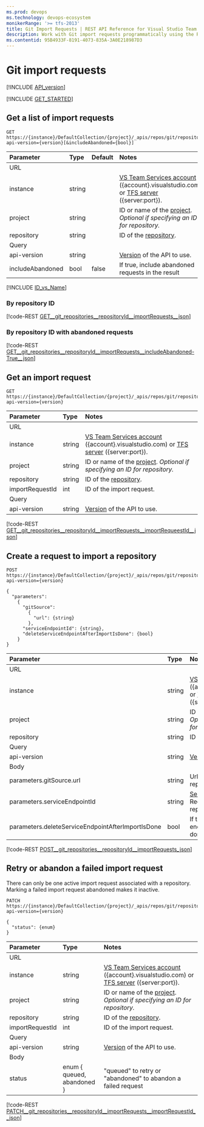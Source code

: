 ```yaml
---
ms.prod: devops
ms.technology: devops-ecosystem
monikerRange: '>= tfs-2013'
title: Git Import Requests | REST API Reference for Visual Studio Team Services and Team Foundation Server
description: Work with Git import requests programmatically using the REST APIs for Visual Studio Team Services and Team Foundation Server.
ms.contentid: 95B4933F-8191-4073-835A-3A0E218987D3
---
```


# Git import requests
[!INCLUDE [API_version](../_data/version3-preview.md)]

[!INCLUDE [GET_STARTED](../_data/get-started.md)]

## Get a list of import requests

```no-highlight
GET https://{instance}/DefaultCollection/{project}/_apis/repos/git/repositories/{repository}/importRequests?api-version={version}[&includeAbandoned={bool}]
```

| Parameter         | Type    | Default | Notes
|:------------------|:--------|:--------|:----------------------------------------------------------------------------------------------------------------------------
| URL
| instance          | string  |         | [VS Team Services account](/azure/devops/integrate/get-started/rest/basics) ({account}.visualstudio.com) or [TFS server](/azure/devops/integrate/get-started/rest/basics) ({server:port}).
| project           | string  |         | ID or name of the [project](../tfs/projects.md). *Optional if specifying an ID for repository.*
| repository        | string  |         | ID of the [repository](./repositories.md).
| Query
| api-version       | string  |         | [Version](../../concepts/rest-api-versioning.md) of the API to use.
| includeAbandoned  | bool    |  false  | If true, include abandoned requests in the result

[!INCLUDE [ID_vs_Name](_data/id_or_name.md)]

### By repository ID
[!code-REST [GET__git_repositories__repositoryId__importRequests__json](./_data/importRequests/GET__git_repositories__repositoryId__importRequests.json)]

### By repository ID with abandoned requests
[!code-REST [GET__git_repositories__repositoryId__importRequests__includeAbandoned-True__json](./_data/importRequests/GET__git_repositories__repositoryId__importRequests_includeAbandoned-True.json)]

## Get an import request

```no-highlight
GET https://{instance}/DefaultCollection/{project}/_apis/repos/git/repositories/{repository}/importRequests/{importRequestId}?api-version={version}
```

| Parameter         | Type    | Notes
|:------------------|:--------|:----------------------------------------------------------------------------------------------------------------------------
| URL
| instance          | string  | [VS Team Services account](/azure/devops/integrate/get-started/rest/basics) ({account}.visualstudio.com) or [TFS server](/azure/devops/integrate/get-started/rest/basics) ({server:port}).
| project           | string  | ID or name of the [project](../tfs/projects.md). *Optional if specifying an ID for repository.*
| repository        | string  | ID of the [repository](./repositories.md).
| importRequestId   | int     | ID of the import request.
| Query
| api-version       | string  | [Version](../../concepts/rest-api-versioning.md) of the API to use.

[!code-REST [GET__git_repositories__repositoryId__importRequests__importRequeestId__json](./_data/importRequests/GET__git_repositories__repositoryId__importRequests__importRequestId_.json)]

## Create a request to import a repository

```no-highlight
POST https://{instance}/DefaultCollection/{project}/_apis/repos/git/repositories/{repository}/importRequests?api-version={version}
```
```
{
  "parameters":
    {
      "gitSource":
        {
          "url": {string}
        },
      "serviceEndpointId": {string},
      "deleteServiceEndpointAfterImportIsDone": {bool}
    }
}
```

| Parameter                                          | Type     | Notes
|:---------------------------------------------------|:---------|:----------------------------------------------------------------------------------------------------------------------------
| URL
| instance                                           | string   | [VS Team Services account](/azure/devops/integrate/get-started/rest/basics) ({account}.visualstudio.com) or [TFS server](/azure/devops/integrate/get-started/rest/basics) ({server:port}).
| project                                            | string   | ID or name of the [project](../tfs/projects.md). *Optional if specifying an ID for repository.*
| repository                                         | string   | ID of the [repository](./repositories.md).
| Query
| api-version                                        | string   | [Version](../../concepts/rest-api-versioning.md) of the API to use.
| Body
| parameters.gitSource.url                           | string   | Url of the source Git repository to import from
| parameters.serviceEndpointId                       | string   | [Service endpoint](../endpoints/overview.md) ID. Required if source repository is private.
| parameters.deleteServiceEndpointAfterImportIsDone  | bool     | If true, delete service endpoint after import is done.

[!code-REST [POST__git_repositories__repositoryId__importRequests_json](./_data/importRequests/POST__git_repositories__repositoryId__importRequests.json)]

## Retry or abandon a failed import request

There can only be one active import request associated with a repository. Marking a failed import request abandoned makes it inactive.

```no-highlight
PATCH https://{instance}/DefaultCollection/{project}/_apis/repos/git/repositories/{repository}/importRequests/{importRequestId}?api-version={version}
```
```
{
  "status": {enum}
}
```

| Parameter            | Type                       | Notes
|:---------------------|:---------------------------|:----------------------------------------------------------------------------------------------------------------------------
| URL
| instance             | string                     | [VS Team Services account](/azure/devops/integrate/get-started/rest/basics) ({account}.visualstudio.com) or [TFS server](/azure/devops/integrate/get-started/rest/basics) ({server:port}).
| project              | string                     | ID or name of the [project](../tfs/projects.md). *Optional if specifying an ID for repository.*
| repository           | string                     | ID of the [repository](./repositories.md).
| importRequestId      | int                        | ID of the import request.
| Query
| api-version          | string                     | [Version](../../concepts/rest-api-versioning.md) of the API to use.
| Body
| status               | enum { queued, abandoned } | "queued" to retry or "abandoned" to abandon a failed request

[!code-REST [PATCH__git_repositories__repositoryId__importRequests__importRequestId__json](./_data/importRequests/PATCH__git_repositories__repositoryId__importRequests__importRequestId_.json)]
